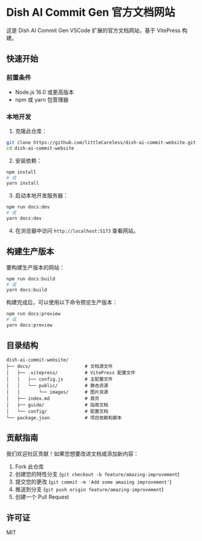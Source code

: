 # Dish AI Commit Gen 官方文档网站

这是 Dish AI Commit Gen VSCode 扩展的官方文档网站，基于 VitePress 构建。

## 快速开始

### 前置条件

- Node.js 16.0 或更高版本
- npm 或 yarn 包管理器

### 本地开发

1. 克隆此仓库：

```bash
git clone https://github.com/littleCareless/dish-ai-commit-website.git
cd dish-ai-commit-website
```

2. 安装依赖：

```bash
npm install
# 或
yarn install
```

3. 启动本地开发服务器：

```bash
npm run docs:dev
# 或
yarn docs:dev
```

4. 在浏览器中访问 `http://localhost:5173` 查看网站。

## 构建生产版本

要构建生产版本的网站：

```bash
npm run docs:build
# 或
yarn docs:build
```

构建完成后，可以使用以下命令预览生产版本：

```bash
npm run docs:preview
# 或
yarn docs:preview
```

## 目录结构

```
dish-ai-commit-website/
├── docs/                    # 文档源文件
│   ├── .vitepress/          # VitePress 配置文件
│   │   ├── config.js        # 主配置文件
│   │   └── public/          # 静态资源
│   │       └── images/      # 图片资源
│   ├── index.md             # 首页
│   ├── guide/               # 指南文档
│   └── config/              # 配置文档
└── package.json             # 项目依赖和脚本
```

## 贡献指南

我们欢迎社区贡献！如果您想要改进文档或添加新内容：

1. Fork 此仓库
2. 创建您的特性分支 (`git checkout -b feature/amazing-improvement`)
3. 提交您的更改 (`git commit -m 'Add some amazing improvement'`)
4. 推送到分支 (`git push origin feature/amazing-improvement`)
5. 创建一个 Pull Request

## 许可证

MIT

